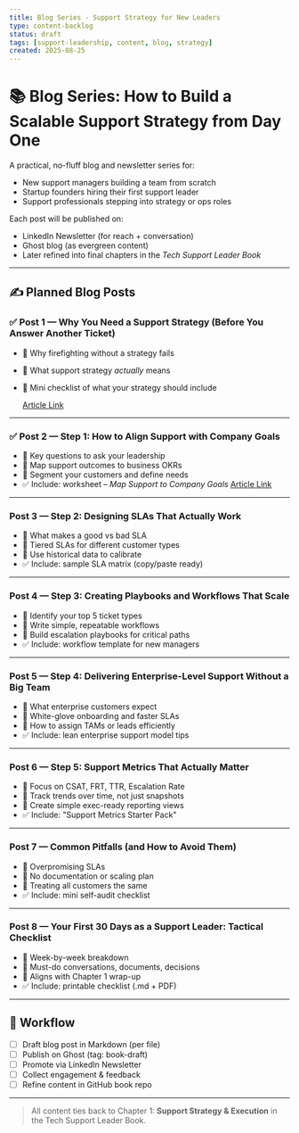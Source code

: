 ```yaml
---
title: Blog Series - Support Strategy for New Leaders
type: content-backlog
status: draft
tags: [support-leadership, content, blog, strategy]
created: 2025-08-25
---
```


# 📚 Blog Series: How to Build a Scalable Support Strategy from Day One

A practical, no-fluff blog and newsletter series for:

- New support managers building a team from scratch
- Startup founders hiring their first support leader
- Support professionals stepping into strategy or ops roles

Each post will be published on:
- LinkedIn Newsletter (for reach + conversation)
- Ghost blog (as evergreen content)
- Later refined into final chapters in the *Tech Support Leader Book*

---

## ✍️ Planned Blog Posts

### ✅ Post 1 — Why You Need a Support Strategy (Before You Answer Another Ticket)
- 🔹 Why firefighting without a strategy fails
- 🔹 What support strategy *actually* means
- 🔹 Mini checklist of what your strategy should include

  [Article Link](https://www.linkedin.com/pulse/why-you-need-support-strategy-before-answer-another-luis-b6m4f/)

---

###  ✅ Post 2 — Step 1: How to Align Support with Company Goals
- 🔹 Key questions to ask your leadership
- 🔹 Map support outcomes to business OKRs
- 🔹 Segment your customers and define needs
- ✅ Include: worksheet – *Map Support to Company Goals*
[Article Link](https://www.linkedin.com/pulse/how-align-support-company-goals-luis-lopez-echeto-bordon-qp1ze)

---

###  Post 3 — Step 2: Designing SLAs That Actually Work
- 🔹 What makes a good vs bad SLA
- 🔹 Tiered SLAs for different customer types
- 🔹 Use historical data to calibrate
- ✅ Include: sample SLA matrix (copy/paste ready)

---

###  Post 4 — Step 3: Creating Playbooks and Workflows That Scale
- 🔹 Identify your top 5 ticket types
- 🔹 Write simple, repeatable workflows
- 🔹 Build escalation playbooks for critical paths
- ✅ Include: workflow template for new managers

---

###  Post 5 — Step 4: Delivering Enterprise-Level Support Without a Big Team
- 🔹 What enterprise customers expect
- 🔹 White-glove onboarding and faster SLAs
- 🔹 How to assign TAMs or leads efficiently
- ✅ Include: lean enterprise support model tips

---

###  Post 6 — Step 5: Support Metrics That Actually Matter
- 🔹 Focus on CSAT, FRT, TTR, Escalation Rate
- 🔹 Track trends over time, not just snapshots
- 🔹 Create simple exec-ready reporting views
- ✅ Include: "Support Metrics Starter Pack"

---

###  Post 7 — Common Pitfalls (and How to Avoid Them)
- 🔹 Overpromising SLAs
- 🔹 No documentation or scaling plan
- 🔹 Treating all customers the same
- ✅ Include: mini self-audit checklist

---

###  Post 8 — Your First 30 Days as a Support Leader: Tactical Checklist
- 🔹 Week-by-week breakdown
- 🔹 Must-do conversations, documents, decisions
- 🔹 Aligns with Chapter 1 wrap-up
- ✅ Include: printable checklist (.md + PDF)

---

## 🔄 Workflow

- [ ] Draft blog post in Markdown (per file)
- [ ] Publish on Ghost (tag: book-draft)
- [ ] Promote via LinkedIn Newsletter
- [ ] Collect engagement & feedback
- [ ] Refine content in GitHub book repo

---

> All content ties back to Chapter 1: **Support Strategy & Execution** in the Tech Support Leader Book.
